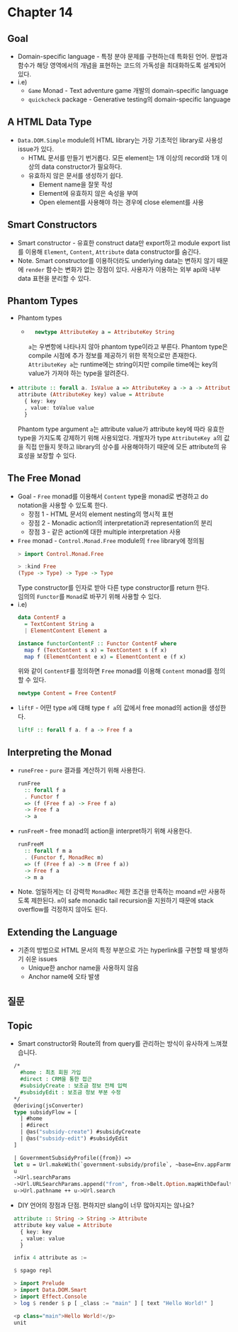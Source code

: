 # Chapter 14

## Goal
* Domain-specific language - 특정 분야 문제를 구현하는데 특화된 언어. 문법과 함수가 해당 영역에서의 개념을 표현하는 코드의 가독성을 최대화하도록 설계되어 있다.
* i.e)
  * `Game` Monad - Text adventure game 개발의 domain-specific language
  * `quickcheck` package - Generative testing의 domain-specific language

## A HTML Data Type
* `Data.DOM.Simple` module의 HTML library는 가장 기초적인 library로 사용성 issue가 있다.
  * HTML 문서를 만들기 번거롭다. 모든 element는 1개 이상의 record와 1개 이상의 data constructor가 필요하다.
  * 유효하지 않은 문서를 생성하기 쉽다.
    * Element name을 잘못 작성
    * Element에 유효하지 않은 속성을 부여
    * Open element를 사용해야 하는 경우에 close element를 사용

## Smart Constructors
* Smart constructor - 유효한 construct data만 export하고 module export list를 이용해 `Element`, `Content`, `Attribute` data constructor를 숨긴다.
* Note. Smart constructor를 이용하더라도 underlying data는 변하지 않기 때문에 `render` 함수는 변화가 없는 장점이 있다. 사용자가 이용하는 외부 api와 내부 data 표현을 분리할 수 있다.
  
## Phantom Types
* Phantom types
  * ```haskell
      newtype AttributeKey a = AttributeKey String
    ```
    `a`는 우변항에 나타나지 않아 phantom type이라고 부른다. Phantom type은 compile 시점에 추가 정보를 제공하기 위한 목적으로만 존재한다. `AttributeKey a`는 runtime에는 string이지만 compile time에는 key의 value가 가져야 하는 type을 알려준다.
* ```haskell
  attribute :: forall a. IsValue a => AttributeKey a -> a -> Attribute
  attribute (AttributeKey key) value = Attribute
    { key: key
    , value: toValue value
    }
  ```
  Phantom type argument `a`는 attribute value가 attribute key에 따라 유효한 type을 가지도록 강제하기 위해 사용되었다. 개발자가 type `AttributeKey a`의 값을 직접 만들지 못하고 library의 상수를 사용해야하기 때문에 모든 attribute의 유효성을 보장할 수 있다.

## The Free Monad
* Goal - `Free` monad를 이용해서 `Content` type을 monad로 변경하고 do notation을 사용할 수 있도록 한다. 
  * 장점 1 - HTML 문서의 element nesting의 명시적 표현
  * 장점 2 - Monadic action의 interpretation과 representation의 분리
  * 장점 3 - 같은 action에 대한 multiple interpretation 사용
* `Free` monad - `Control.Monad.Free` module의 `free` library에 정의됨
  ```haskell
  > import Control.Monad.Free

  > :kind Free
  (Type -> Type) -> Type -> Type
  ```
  Type constructor를 인자로 받아 다른 type constructor를 return 한다.  
  임의의 `Functor`를 `Monad`로 바꾸기 위해 사용할 수 있다.
* i.e)
  ```haskell
  data ContentF a
    = TextContent String a
    | ElementContent Element a

  instance functorContentF :: Functor ContentF where
    map f (TextContent s x) = TextContent s (f x)
    map f (ElementContent e x) = ElementContent e (f x)
  ```
  위와 같이 `ContentF`를 정의하면 `Free` monad를 이용해 `Content` monad를 정의할 수 있다.
  ```haskell
  newtype Content = Free ContentF
  ```
* `liftF` - 어떤 type `a`에 대해 type `f a`의 값에서 free monad의 action을 생성한다.
  ```haskell
  liftF :: forall f a. f a -> Free f a
  ```

## Interpreting the Monad
* `runeFree` - `pure` 결과를 계산하기 위해 사용한다.
  ```haskell
  runFree
    :: forall f a
    . Functor f
    => (f (Free f a) -> Free f a)
    -> Free f a
    -> a
  ```
* `runFreeM` - free monad의 action을 interpret하기 위해 사용한다.
  ```haskell
  runFreeM
    :: forall f m a
    . (Functor f, MonadRec m)
    => (f (Free f a) -> m (Free f a))
    -> Free f a
    -> m a
    ```
* Note. 엄밀하게는 더 강력학 `MonadRec` 제한 조건을 만족하는 moand `m`만 사용하도록 제한된다. `m`이 safe monadic tail recursion을 지원하기 때문에 stack overflow를 걱정하지 않아도 된다.

## Extending the Language
* 기존의 방법으로 HTML 문서의 특정 부분으로 가는 hyperlink를 구현할 때 발생하기 쉬운 issues
  * Unique한 anchor name을 사용하지 않음
  * Anchor name에 오타 발생

## 질문


## Topic
* Smart constructor와 Route의 from query를 관리하는 방식이 유사하게 느껴졌습니다.
```ocaml
  /*
    #home : 최초 회원 가입
    #direct : CRM을 통한 접근
    #subsidyCreate : 보조금 정보 전체 입력
    #subsidyEdit : 보조금 정보 부분 수정
  */
  @deriving(jsConverter)
  type subsidyFlow = [
    | #home
    | #direct
    | @as("subsidy-create") #subsidyCreate
    | @as("subsidy-edit") #subsidyEdit
  ]

  | GovernmentSubsidyProfile({from}) =>
  let u = Url.makeWith(`government-subsidy/profile`, ~base=Env.appFarmmorningUrl)
  u
  ->Url.searchParams
  ->Url.URLSearchParams.append("from", from->Belt.Option.mapWithDefault("", subsidyFlowToJs))
  u->Url.pathname ++ u->Url.search
```
* DIY 언어의 장점과 단점. 편하지만 slang이 너무 많아지지는 않나요?
```haskell
  attribute :: String -> String -> Attribute
  attribute key value = Attribute
    { key: key
    , value: value
    }

  infix 4 attribute as :=

  $ spago repl

  > import Prelude
  > import Data.DOM.Smart
  > import Effect.Console
  > log $ render $ p [ _class := "main" ] [ text "Hello World!" ]

  <p class="main">Hello World!</p>
  unit
```